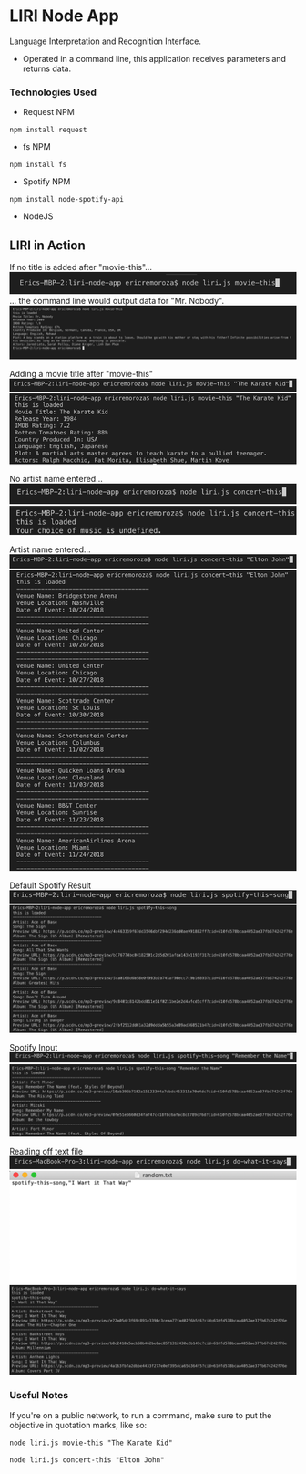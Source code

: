 # LIRI Node App

Language Interpretation and Recognition Interface.

* Operated in a command line, this application receives parameters and returns data.

### Technologies Used
* Request NPM
```
npm install request
```
* fs NPM
```
npm install fs
```
* Spotify NPM
```
npm install node-spotify-api
```
* NodeJS


## LIRI in Action
If no title is added after "movie-this"... 
![Default Movie Input](images/DefaultMovieThis.png)
... the command line would output data for "Mr. Nobody".
![Default Movie Input Result](images/DefaultMovieThisResult.png)

Adding a movie title after "movie-this"
![Adding a movie title](images/MovieThisInput.png)
![Adding a movie title result](images/MovieInputThisResult.png)

No artist name entered...
![No artist](images/ConcertThisEmpty.png)
![No artist result](images/ConcertThisEmptyResult.png)

Artist name entered... 
![Insert artist](images/ConcertEltonJohn.png)
![Tour Dates](images/ConcertEltonJohnResults.png)

Default Spotify Result
![Spotify function without input](images/EmptySpotify.png)
![Spotify no input result](images/EmptySpotifyResult.png)


Spotify Input
![Spotify Input](images/SpotifyInput.png)
![Spotify Input Result](images/SpotifyInputResult.png)

Reading off text file
![Do This](images/DoThisInput.png)
![Text Edit](images/TextEdit.png)
![Do This Result](images/DoThisResult.png)
### Useful Notes

If you're on a public network, to run a command, make sure to put the objective in quotation marks, like so:
```
node liri.js movie-this "The Karate Kid"
```

```
node liri.js concert-this "Elton John"
```